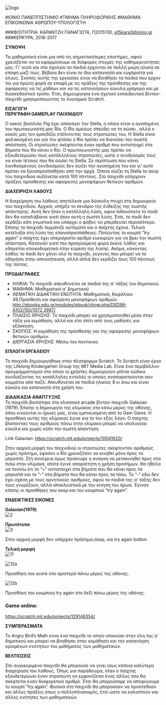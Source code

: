 ![logo](https://cloud.githubusercontent.com/assets/22661913/22168545/02b0e240-df76-11e6-950a-8ff01400cd18.jpg)

#ΙΟΝΙΟ ΠΑΝΕΠΠΙΣΤΗΜΙΟ
#ΤΜΗΜΑ ΠΛΗΡΟΦΟΡΙΚΗΣ
#ΜΑΘΗΜΑ: ΕΠΙΚΟΙΝΩΝΙΑ ΑΘΡΩΠΟΥ-ΥΠΟΛΟΓΙΣΤΗ

###ΦΟΙΤΗΤΡΙΑ: ΚΑΡΑΝΤΖΗ ΠΑΝΑΓΙΩΤΑ, Π2015130, p15kara3@ionio.gr
###ΚΕΡΚΥΡΑ, 2016-2017

**ΣΥΝΟΨΗ**  

Τα μαθηματικά είναι μια από τις σημαντικότερες επιστήμες, αφού χρειάζεται να τα εφαρμόσουμε 
σε διάφορες στιγμές της καθημερινότητας μας. Γι’ αυτό και στο σχολείο τα παιδιά έρχονται σε πολλή μικρή ηλικία σε επαφή μαζί τους. Βέβαια δεν είναι το ίδιο κατανοητά και ευχάριστα για όλους. Σκοπός αυτής της εργασίας είναι να βοηθήσει τα παιδιά που έρχον ται για πρώτη φορά σε επαφή με τις πράξεις της πρόσθεσης και της αφαίρεσης να τις μάθουν και να τις κατανοήσουν εύκολα,γρήγορα και με διασκεδαστικό τρόπο. Έτσι, δημιουργησα ένα σχετικό εκπαιδευτικό βίντεο-παιχνίδι χρησιμοποιώντας το λογισμικό Scratch.  

**ΕΙΣΑΓΩΓΗ**  
**ΠΕΡΙΓΡΑΦΗ GAMEPLAY ΠΑΙΧΝΙΔΙΟΥ** 

Ο κακός βασιλιάς Pig έχει απαγάγει την Stella, η οποία είναι η αγαπημένη του πρωταγωνιστή μας Rio. Ο Rio αμέσως σπεύδει να τη σώσει , αλλά ο κακός μας τον εμποδίζει στέλνοντας τους στρατιώτες του.  Η Stella είναι φυλακισμένη και για την φτάσει ο Rio πρέπει να διανύσει την σωστή απόσταση. Οι στρατιώτες σκέφτονται έναν αριθμό που αντιστοιχεί στα βήματα που θα κάνει ο Rio. Ο πρωταγωνιστής μας πρέπει να εξουδετερώσει τους κατάλληλους στρατιώτες, ώστε ο συνδιασμός τους να είναι τέτοιος που θα σώσει τη Stella.  Σε περίπτωση που κάνει λανθασμένους συνδιασμούς δεν σώζει την αγαπημένη του και γι’ αυτό πρέπει να ξαναπροσπαθήσει από την αρχή. Όποτε σώζει τη Stella το σκορ του παιχνιδιού αυξάνεται κατά 100 πόντους. Στο παιχνίδι υπάρχουν πράξεις πρόσθεσης και αφαίρεσης μονοψήφιων θετικών αριθμών.  

**ΔΙΑΧΕΙΡΗΣΗ ΛΑΘΟΥΣ** 

Η διαχείρηση του λάθους αποτέλεσε μια δύσκολη πτυχή στη δημιουργία του παιχνιδιού. Αρχικά, υπήρξε το σενάριο της ένδειξης της σωστής απάντησης. Αυτή δεν ήταν η κατάλληλη λύση, αφού πιθανότατα το παιδί δεν θα καταλάβαινε γιατί ήταν αυτή η σωστή λύση. Έτσι, το παιδί δεν κερδίζει κάτι γνωστικά και υπάρχει ο φόβος να μπερδευτεί περισσότερο. Επίσης το παιχνίδι τερμάτιζε αυτόματα και ο παίχτης έχανε.
Τελικά κατέληξα στη λύση της επαναπροσπάθειας. Πατώντας το κουμπί “try again” ο παίχτης έχει απεριόριστο αριθμό ευκαιριών για να βρει την σωστή απάντηση. Κατανοεί γιατί την προηγούμενη φορά έκανε λάθος και οδηγείται εποικοδομητικά στην εύρεση της λύσης. Ακόμα, κάνοντας λάθος το παιδί δεν χάνει όλο το παιχνίδι, γεγονός που μπορεί να το οδηγήσει στην απογοήτευση, αλλά απλά δεν κερδίζει τους 100 πόντους της πίστας.

**ΠΡΟΔΙΑΓΡΑΦΕΣ**  

* ΗΛΙΚΙΑ: Το παιχνίδι απευθύνεται σε παιδιά της α’ τάξης του δημοτικού.  
* ΜΑΘΗΜΑ: Μαθηματικά α’ Δημοτικού  
* ΘΕΜΑΤΙΚΗ ΔΙΔΑΚΤΙΚΗ ΕΝΟΤΗΤΑ: Μαθηματικά, Κεφάλαιο 49,Πρόσθεση και αφαίρεση μονοψήφιων αριθμών.  
http://ebooks.edu.gr/modules/ebook/show.php/DSDIM-A102/150/1072,3987/   
* ΠΛΑΙΣΙΟ ΧΡΗΣΗΣ: Το παιχνίδι μπορεί να χρησιμοποιηθεί μέσα στην τάξη για εκμάθηση, αλλά και  στο σπίτι από τους μαθητές για εξάσκηση.  
* ΣΚΟΠΟΣ: Η εκμάθηση της πρόσθεσης και της αφαίρεσης μονοψήφιων θετικών αριθμών.  
* ΔΙΕΡΓΑΣΙΑ ΧΡΗΣΗΣ: Μέσω του ποντικιού.  

**ΕΠΙΛΟΓΗ ΕΡΓΑΛΕΙΟΥ**

Το παιχνίδι δημιουργήθηκε στην πλατφόρμα Scratch. Το Scratch είναι έργο της Lifelong Kindergarten Group της MIT Media Lab. 
Είναι ένα περιβάλλον προγραμματισμού στο οποίο οι χρήστες δημιουργούν μπλοκ κώδικα συνδιάζοντας τις κατάλληλες εντολές οι οποίες αναπαριστούνται σαν κομμάτια από παζλ. Απευθύνεται σε παιδιά ηλικίας 8 κι άνω και είναι εύκολο και κατανοητό στη χρήση του.  

**ΔΙΑΔΙΚΑΣΙΑ ΑΝΑΠΤΥΞΗΣ**  
Το παιχνίδι βασίστηκε στο κλασσικό arcade βίντεο-παιχνίδι Galaxian (1979). Επίσης η δημιουργία της κλίμακας στο κάτω μέρος της οθόνης, όπου κινούνται οι ήρωες μας, είναι εμπνευσμένη από το Gem Game. Η προσθήκη αυτής της κλίμακας έγινε για το τον εξής λόγο. Ο παίχτης βλέποντας τους αριθμούς πάνω στην κλίμακα μπορεί να υπολογίσει εύκολα και χωρίς κόπο την σωστή απάντηση.   

Link Galaxian: https://scratch.mit.edu/projects/10041620/   

Στην αρχική μορφή του παιχνιδιού οι στρατιώτες σκέφτονταν αριθμούς χωρίς πρόσημο, εφόσον ο Rio χρειαζόταν να κινηθεί μόνο προς τα μπροστά. Στη συνέχεια όμως προέκυψε η ανάγκη να μετακινηθεί προς στα πισώ στην κλίμακα, οπότε έγινε απαραίτητη η χρήση προσήμων. Θα ήθελα να τονίσω ότι το “+” αντιστοιχεί στα βήματα που  θα κάνει προς τα μπροστά και το “-” στα βήματα που θα κάνει προς τα πίσω.  Το “-” εδώ δεν έχει σχέση με τους αρνητικούς αριθμούς, αφού τα παιδιά της α’ τάξης δεν τους γνωρίζουν, αλλά αποκλειστικά με την κίνηση του ήρωα.
Έγιναν επίσης οι προσθήκες του σκορ και του κουμπιού “try again”.  

**ΕΝΔΕΙΚΤΙΚΕΣ ΕΙΚΟΝΕΣ**  

**Galaxian(1979)**  
![2](https://cloud.githubusercontent.com/assets/22661913/20023940/dc7ad9b2-a2eb-11e6-93c9-820a915c7aa0.png)  

**Πρωτότυπο**    
![3](https://cloud.githubusercontent.com/assets/22661913/20024595/4384db86-a2f0-11e6-81fe-f32ea028c871.png)  

Στην αρχική μορφή δεν υπήρχαν πρόσημα,σκορ, και try again button.  

**Τελική μορφή**  
![11](https://cloud.githubusercontent.com/assets/22661913/20904822/dd927fbe-bb49-11e6-8d26-412c10c10bc6.png) 

![12a](https://cloud.githubusercontent.com/assets/22661913/20905034/d5793ab0-bb4a-11e6-8439-766d2f4ce8ca.png)  

Προσθήκη του score στο αριστερό πάνω μέρος της οθόνης.  

![12b](https://cloud.githubusercontent.com/assets/22661913/20905131/3671f5aa-bb4b-11e6-9be5-9ac87d740c5a.png)  

Προσθήκη του κουμπιού try again στο δεξί πάνω μέρος της οθόνης.  

### Game online:
https://scratch.mit.edu/projects/129148354/  

**ΣΥΜΠΕΡΑΣΜΑΤΑ**  

Το Angry Bird’s Math είναι ένα παιχνίδι το οποίο υπακούει στην ύλη της α’ δημοτικού και μπορεί να βοηθήσει στην εκμάθηση και  την κατανόηση ορισμένων ενοτήτων του μαθήματος των μαθηματικών.  

**ΒΕΛΤΙΩΣΕΙΣ**  

Στο συγκεκριμένο παιχνίδι θα μπορούσε να γίνει ίσως κάποια καλύτερη διαχείρηση του λάθους. Όπως για παράδειγμα, όταν ο παίχτης εξουδετερώνει έναν στρατιώτη να εμφανίζεται ένας άλλος που θα σκέφτεται έναν διαφορετικό αριθμό. Έτσι θα μπορoύσαμε να αποφύγουμε το κουμπί “try again”.
Φυσικά στο παιχνίδι θα μπορούσαν να προστεθούν και άλλες πράξεις όπως ο πολλαπλασιαμός, έτσι ώστε να καλυπτούν και άλλες ενότητες των μαθηματικών.  






  



